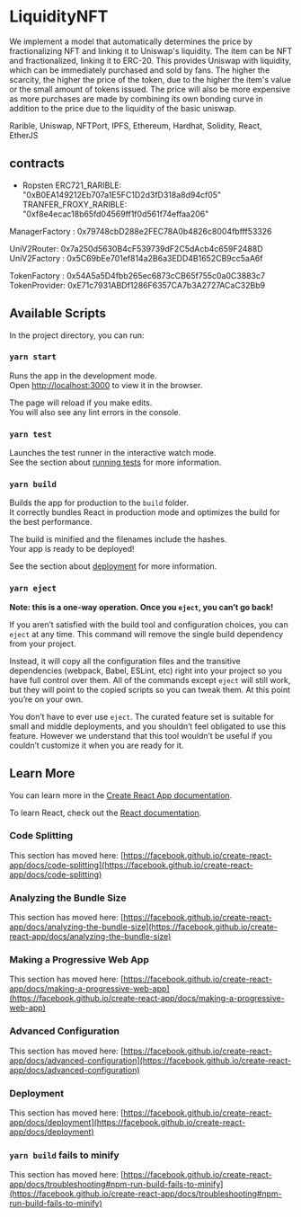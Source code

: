 # LiquidityNFT

We implement a model that automatically determines the price by fractionalizing NFT and linking it to Uniswap's liquidity.
The item can be NFT and fractionalized, linking it to ERC-20. This provides Uniswap with liquidity, which can be immediately purchased and sold by fans. The higher the scarcity, the higher the price of the token, due to the higher the item's value or the small amount of tokens issued. The price will also be more expensive as more purchases are made by combining its own bonding curve in addition to the price due to the liquidity of the basic uniswap.


Rarible, Uniswap, NFTPort, IPFS, 
Ethereum, Hardhat, Solidity, React, EtherJS

## contracts
- Ropsten
ERC721_RARIBLE: "0xB0EA149212Eb707a1E5FC1D2d3fD318a8d94cf05"
TRANFER_FROXY_RARIBLE: "0xf8e4ecac18b65fd04569ff1f0d561f74effaa206"

ManagerFactory : 0x79748cbD288e2FEC78A0b4826c8004fbfff53326

UniV2Router: 0x7a250d5630B4cF539739dF2C5dAcb4c659F2488D
UniV2Factory : 0x5C69bEe701ef814a2B6a3EDD4B1652CB9cc5aA6f

TokenFactory : 0x54A5a5D4fbb265ec6873cCB65f755c0a0C3883c7
TokenProvider: 0xE71c7931ABDf1286F6357CA7b3A2727ACaC32Bb9


## Available Scripts

In the project directory, you can run:

### `yarn start`

Runs the app in the development mode.\
Open [http://localhost:3000](http://localhost:3000) to view it in the browser.

The page will reload if you make edits.\
You will also see any lint errors in the console.

### `yarn test`

Launches the test runner in the interactive watch mode.\
See the section about [running tests](https://facebook.github.io/create-react-app/docs/running-tests) for more information.

### `yarn build`

Builds the app for production to the `build` folder.\
It correctly bundles React in production mode and optimizes the build for the best performance.

The build is minified and the filenames include the hashes.\
Your app is ready to be deployed!

See the section about [deployment](https://facebook.github.io/create-react-app/docs/deployment) for more information.

### `yarn eject`

**Note: this is a one-way operation. Once you `eject`, you can’t go back!**

If you aren’t satisfied with the build tool and configuration choices, you can `eject` at any time. This command will remove the single build dependency from your project.

Instead, it will copy all the configuration files and the transitive dependencies (webpack, Babel, ESLint, etc) right into your project so you have full control over them. All of the commands except `eject` will still work, but they will point to the copied scripts so you can tweak them. At this point you’re on your own.

You don’t have to ever use `eject`. The curated feature set is suitable for small and middle deployments, and you shouldn’t feel obligated to use this feature. However we understand that this tool wouldn’t be useful if you couldn’t customize it when you are ready for it.

## Learn More

You can learn more in the [Create React App documentation](https://facebook.github.io/create-react-app/docs/getting-started).

To learn React, check out the [React documentation](https://reactjs.org/).

### Code Splitting

This section has moved here: [https://facebook.github.io/create-react-app/docs/code-splitting](https://facebook.github.io/create-react-app/docs/code-splitting)

### Analyzing the Bundle Size

This section has moved here: [https://facebook.github.io/create-react-app/docs/analyzing-the-bundle-size](https://facebook.github.io/create-react-app/docs/analyzing-the-bundle-size)

### Making a Progressive Web App

This section has moved here: [https://facebook.github.io/create-react-app/docs/making-a-progressive-web-app](https://facebook.github.io/create-react-app/docs/making-a-progressive-web-app)

### Advanced Configuration

This section has moved here: [https://facebook.github.io/create-react-app/docs/advanced-configuration](https://facebook.github.io/create-react-app/docs/advanced-configuration)

### Deployment

This section has moved here: [https://facebook.github.io/create-react-app/docs/deployment](https://facebook.github.io/create-react-app/docs/deployment)

### `yarn build` fails to minify

This section has moved here: [https://facebook.github.io/create-react-app/docs/troubleshooting#npm-run-build-fails-to-minify](https://facebook.github.io/create-react-app/docs/troubleshooting#npm-run-build-fails-to-minify)
